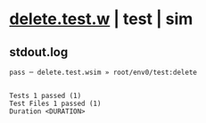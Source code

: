 # [delete.test.w](../../../../../../examples/tests/sdk_tests/bucket/delete.test.w) | test | sim

## stdout.log
```log
pass ─ delete.test.wsim » root/env0/test:delete
 
 
Tests 1 passed (1)
Test Files 1 passed (1)
Duration <DURATION>
```

